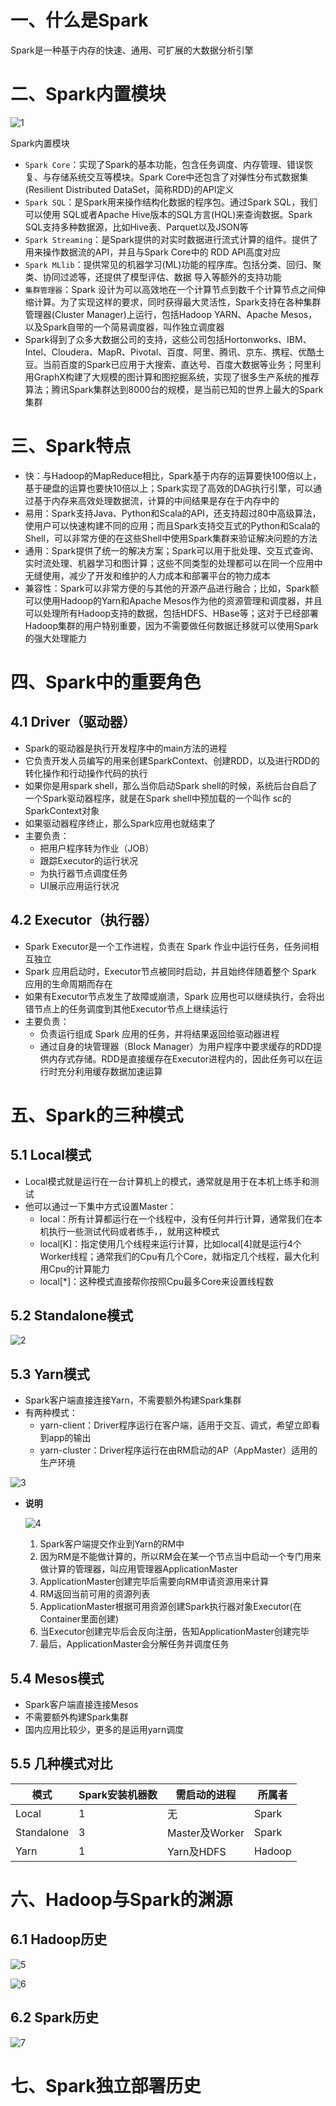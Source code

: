 # 一、什么是Spark

Spark是一种基于内存的快速、通用、可扩展的大数据分析引擎

# 二、Spark内置模块

![1](https://cdn.jsdelivr.net/gh/cjing9017/Files@main/img/202305171743828.png)

Spark内置模块

- `Spark Core`：实现了Spark的基本功能，包含任务调度、内存管理、错误恢复、与存储系统交互等模块。Spark Core中还包含了对弹性分布式数据集(Resilient Distributed DataSet，简称RDD)的API定义
- `Spark SQL`：是Spark用来操作结构化数据的程序包。通过Spark SQL，我们可以使用 SQL或者Apache Hive版本的SQL方言(HQL)来查询数据。Spark SQL支持多种数据源，比如Hive表、Parquet以及JSON等
- `Spark Streaming`：是Spark提供的对实时数据进行流式计算的组件。提供了用来操作数据流的API，并且与Spark Core中的 RDD API高度对应
- `Spark MLlib`：提供常见的机器学习(ML)功能的程序库。包括分类、回归、聚类、协同过滤等，还提供了模型评估、数据 导入等额外的支持功能
- `集群管理器`：Spark 设计为可以高效地在一个计算节点到数千个计算节点之间伸缩计算。为了实现这样的要求，同时获得最大灵活性，Spark支持在各种集群管理器(Cluster Manager)上运行，包括Hadoop YARN、Apache Mesos，以及Spark自带的一个简易调度器，叫作独立调度器
- Spark得到了众多大数据公司的支持，这些公司包括Hortonworks、IBM、Intel、Cloudera、MapR、Pivotal、百度、阿里、腾讯、京东、携程、优酷土豆。当前百度的Spark已应用于大搜索、直达号、百度大数据等业务；阿里利用GraphX构建了大规模的图计算和图挖掘系统，实现了很多生产系统的推荐算法；腾讯Spark集群达到8000台的规模，是当前已知的世界上最大的Spark集群

# 三、Spark特点

- 快：与Hadoop的MapReduce相比，Spark基于内存的运算要快100倍以上，基于硬盘的运算也要快10倍以上；Spark实现了高效的DAG执行引擎，可以通过基于内存来高效处理数据流，计算的中间结果是存在于内存中的
- 易用：Spark支持Java、Python和Scala的API，还支持超过80中高级算法，使用户可以快速构建不同的应用；而且Spark支持交互式的Python和Scala的Shell，可以非常方便的在这些Shell中使用Spark集群来验证解决问题的方法
- 通用：Spark提供了统一的解决方案；Spark可以用于批处理、交互式查询、实时流处理、机器学习和图计算；这些不同类型的处理都可以在同一个应用中无缝使用，减少了开发和维护的人力成本和部署平台的物力成本
- 兼容性：Spark可以非常方便的与其他的开源产品进行融合；比如，Spark额可以使用Hadoop的Yarn和Apache Mesos作为他的资源管理和调度器，并且可以处理所有Hadoop支持的数据，包括HDFS、HBase等；这对于已经部署Hadoop集群的用户特别重要，因为不需要做任何数据迁移就可以使用Spark的强大处理能力

# 四、Spark中的重要角色

## 4.1 Driver（驱动器）

- Spark的驱动器是执行开发程序中的main方法的进程
- 它负责开发人员编写的用来创建SparkContext、创建RDD，以及进行RDD的转化操作和行动操作代码的执行
- 如果你是用spark shell，那么当你启动Spark shell的时候，系统后台自启了一个Spark驱动器程序，就是在Spark shell中预加载的一个叫作 sc的SparkContext对象
- 如果驱动器程序终止，那么Spark应用也就结束了
- 主要负责：
  - 把用户程序转为作业（JOB）
  - 跟踪Executor的运行状况
  - 为执行器节点调度任务
  - UI展示应用运行状况

## 4.2 Executor（执行器）

- Spark Executor是一个工作进程，负责在 Spark 作业中运行任务，任务间相互独立
- Spark 应用启动时，Executor节点被同时启动，并且始终伴随着整个 Spark 应用的生命周期而存在
- 如果有Executor节点发生了故障或崩溃，Spark 应用也可以继续执行，会将出错节点上的任务调度到其他Executor节点上继续运行
- 主要负责：
  - 负责运行组成 Spark 应用的任务，并将结果返回给驱动器进程
  - 通过自身的块管理器（Block Manager）为用户程序中要求缓存的RDD提供内存式存储。RDD是直接缓存在Executor进程内的，因此任务可以在运行时充分利用缓存数据加速运算

# 五、Spark的三种模式

## 5.1 Local模式

- Local模式就是运行在一台计算机上的模式，通常就是用于在本机上练手和测试
- 他可以通过一下集中方式设置Master：
  - local：所有计算都运行在一个线程中，没有任何并行计算，通常我们在本机执行一些测试代码或者练手，，就用这种模式
  - local[K]：指定使用几个线程来运行计算，比如local[4]就是运行4个Worker线程；通常我们的Cpu有几个Core，就i指定几个线程，最大化利用Cpu的计算能力
  - local[*]：这种模式直接帮你按照Cpu最多Core来设置线程数

## 5.2 Standalone模式

![2](https://cdn.jsdelivr.net/gh/cjing9017/Files@main/img/202305171743478.png)

## 5.3 Yarn模式

- Spark客户端直接连接Yarn，不需要额外构建Spark集群
- 有两种模式：
  - yarn-client：Driver程序运行在客户端，适用于交互、调式，希望立即看到app的输出
  - yarn-cluster：Driver程序运行在由RM启动的AP（AppMaster）适用的生产环境

![3](https://cdn.jsdelivr.net/gh/cjing9017/Files@main/img/202305171744768.png)

- **说明**

  ![4](https://cdn.jsdelivr.net/gh/cjing9017/Files@main/img/202305171744873.png)

  1. Spark客户端提交作业到Yarn的RM中
  2. 因为RM是不能做计算的，所以RM会在某一个节点当中启动一个专门用来做计算的管理器，叫应用管理器ApplicationMaster
  3. ApplicationMaster创建完毕后需要向RM申请资源用来计算
  4. RM返回当前可用的资源列表
  5. ApplicationMaster根据可用资源创建Spark执行器对象Executor(在Container里面创建)
  6. 当Executor创建完毕后会反向注册，告知ApplicationMaster创建完毕
  7. 最后，ApplicationMaster会分解任务并调度任务

## 5.4 Mesos模式

- Spark客户端直接连接Mesos
- 不需要额外构建Spark集群
- 国内应用比较少，更多的是运用yarn调度

## 5.5 几种模式对比

| 模式       | Spark安装机器数 | 需启动的进程   | 所属者 |
| ---------- | --------------- | -------------- | ------ |
| Local      | 1               | 无             | Spark  |
| Standalone | 3               | Master及Worker | Spark  |
| Yarn       | 1               | Yarn及HDFS     | Hadoop |

# 六、Hadoop与Spark的渊源

## 6.1 Hadoop历史

![5](https://cdn.jsdelivr.net/gh/cjing9017/Files@main/img/202305171745435.png)

![6](https://cdn.jsdelivr.net/gh/cjing9017/Files@main/img/202305171745228.png)

## 6.2 Spark历史

![7](https://cdn.jsdelivr.net/gh/cjing9017/Files@main/img/202305171745850.png)

# 七、Spark独立部署历史